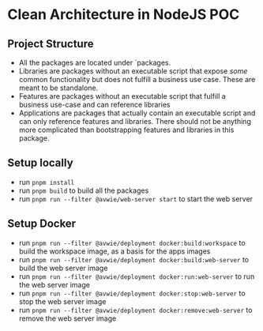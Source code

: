 # Clean Architecture in NodeJS POC #

## Project Structure

- All the packages are located under `packages.
- Libraries are packages without an executable script that expose _some_ common functionality but does not fulfill a business use case. These are meant to be standalone.
- Features are packages without an executable script that fulfill a business use-case and can reference libraries
- Applications are packages that actually contain an executable script and can only reference features and libraries. There should not be anything more complicated than bootstrapping features and libraries in this package.

## Setup locally

- run `pnpm install`
- run `pnpm build` to build all the packages
- run `pnpm run --filter @avwie/web-server start` to start the web server

## Setup Docker

- run `pnpm run --filter @avwie/deployment docker:build:workspace` to build the workspace image, as a basis for the apps images
- run `pnpm run --filter @avwie/deployment docker:build:web-server` to build the web server image
- run `pnpm run --filter @avwie/deployment docker:run:web-server` to run the web server image
- run `pnpm run --filter @avwie/deployment docker:stop:web-server` to stop the web server image
- run `pnpm run --filter @avwie/deployment docker:remove:web-server` to remove the web server image
